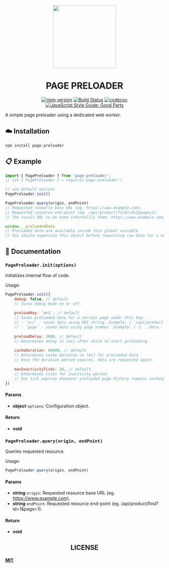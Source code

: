 <div align="center">
  <a href="https://github.com/davidgithub1980/page-preloader">
    <img width="200" src="http://drive.google.com/uc?export=view&id=1i7E0fKMq3uGjesasLG3AxM7G_PLK6hOp">
  </a>
  <h1>PAGE PRELOADER</h1>
  
  [![npm version](https://badge.fury.io/js/page-preloader.svg)](https://badge.fury.io/js/page-preloader)
  [![Build Status](https://travis-ci.com/davidgithub1980/page-preloader.png?branch=master)](https://travis-ci.com/davidgithub1980/page-preloader)
  [![codecov](https://codecov.io/gh/davidgithub1980/page-preloader/branch/master/graph/badge.svg)](https://codecov.io/gh/davidgithub1980/page-preloader)
  [![JavaScript Style Guide: Good Parts](https://img.shields.io/badge/code%20style-goodparts-brightgreen.svg?style=flat)](https://github.com/dwyl/goodparts "JavaScript The Good Parts")
  
</div>

A simple page preloader using a dedicated web worker.

## :cloud: Installation

```
npm install page-preloader
```

## :clipboard: Example

``` javascript
import { PagePreloader } from 'page-preloader';
// let { PagePreloader } = require('page-preloader')

// use default options
PagePreloader.init()

PagePreloader.query(origin, endPoint)
// Requested resource base URL (eg. https://www.example.com).
// Requested resource end-point (eg. /api/product/find?id=1&page=1).
// The result URL to be used internallly then: https://www.example.com/api/product/find?id=1&page=1

window.__preloadedData
// Preloaded data are available inside this global variable
// You should negotiate this object before requesting raw data for a new page
```

## :memo: Documentation


### `PagePreloader.init(options)`
Initializes internal flow of code.

Usage:

```js
PagePreloader.init({
    debug: false, // default
    // Turns debug mode on or off.
    
    preloadKey: 'uri', // default
    // Saves preloaded data for a certain page under this key.
    // - 'uri' - saves data using URI string. Example: { '/api/product?id=1&page=1': ..data.. }
    // - 'page' - saves data using page number. Example: { 1: ..data.. }
    
    preloadDelay: 2000, // default
    // Determines delay in [ms] after which to start preloading.
    
    cacheDuration: 60000, // default
    // Determines cache duration in [ms] for preloaded data
    // Once the duration period expires, data are requested again.
    
    maxInactivityTicks: 20, // default
    // Determines ticks for inactivity period.
    // One tick expires whenever preloaded page history remains unchanged following cache expiration.
})
```

#### Params

- **object** `options`: Configuration object.

#### Return
- **void**

### `PagePreloader.query(origin, endPoint)`
Queries requested resource.

Usage:

```js
PagePreloader.query(origin, endPoint)
```

#### Params

- **string** `origin`: Requested resource base URL (eg. https://www.example.com).
- **string** `endPoint`: Requested resource end-point (eg. /api/product/find?id=1&page=1).

#### Return
- **void**

<h2 align="center">LICENSE</h2>

#### [MIT](./LICENSE)
